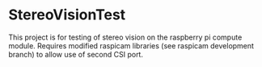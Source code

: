 # StereoVisionTest
This project is for testing of stereo vision on the raspberry pi compute module.  Requires modified raspicam libraries (see raspicam development branch) to allow use of second CSI port.

